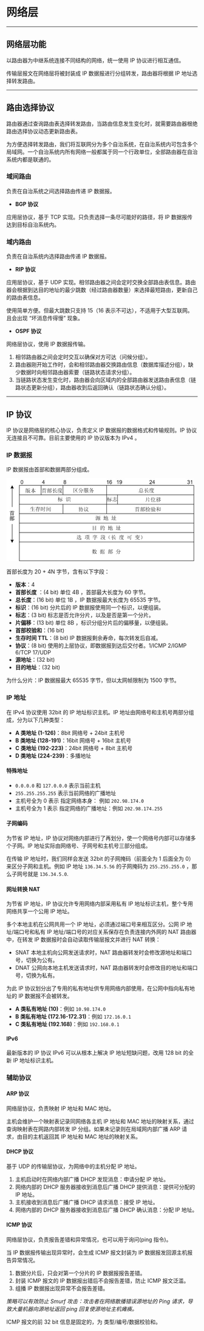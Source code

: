# 网络层

---

## 网络层功能

以路由器为中继系统连接不同结构的网络，统一使用 IP 协议进行相互通信。

传输层报文在网络层将被封装成 IP 数据报进行分组转发，路由器将根据 IP 地址选择转发路由。

---

## 路由选择协议

路由器通过查询路由表选择转发路由，当路由信息发生变化时，就需要路由器根绝路由选择协议动态更新路由表。

为方便选择转发路由，我们将互联网分为多个自治系统，在自治系统内可包含多个局域网。一个自治系统内所有网络一般都属于同一个行政单位，全部路由器在自治系统内都是联通的。

### 域间路由

负责在自治系统之间选择路由传递 IP 数据报。

- **BGP 协议**

应用层协议，基于 TCP 实现。只负责选择一条尽可能好的路径，将 IP 数据报传达到目标自治系统内。

### 域内路由

负责在自治系统内选择路由传递 IP 数据报。

- **RIP 协议**

应用层协议，基于 UDP 实现。相邻路由器之间会定时交换全部路由表信息。路由器会根据到达目的地址的最少跳数（经过路由器数量）来选择最短路由，更新自己的路由表信息。

使用简单方便。但最大跳数只支持 15（16 表示不可达），不适用于大型互联网。且会出现 “坏消息传得慢” 现象。

- **OSPF 协议**

网络层协议，使用 IP 数据报传输。

1. 相邻路由器之间会定时交互以确保对方可达（问候分组）。
2. 路由器刚开始工作时，会和相邻路由器交换路由信息（数据库描述分组），缺少数据时向相邻路由器索要（链路状态请求分组）。
3. 当链路状态发生变化时，路由器会向区域内的全部路由器发送路由表信息（链路状态更新分组），路由器收到后返回确认（链路状态确认分组）。

---

## IP 协议

IP 协议是网络层的核心协议，负责定义 IP 数据报的数据格式和传输规则。IP 协议无连接且不可靠。目前主要使用的 IP 协议版本为 IPv4 。

### IP 数据报

IP 数据报由首部和数据两部分组成。

![分组](分组.png)

首部长度为 20 + 4N 字节，含有以下字段：

- **版本**：4
- **首部长度** ：(4 bit) 单位 4B ，首部最大长度为 60 字节。
- **总长度**：(16 bit) 单位 1B ，IP 数据报最大长度为 65535 字节。 
- **标识**：(16 bit) 分片后的 IP 数据报使用同一个标识，以便组装。
- **标志**：(3 bit) 标志是否允许分片，以及是否是第一个分片。
- **片偏移**：(13 bit) 单位 8B ，标识分组分片后的偏移量，以便组装。
- **首部校验和**：(16 bit) 
- **生存时间 TTL**：(8 bit) IP 数据报剩余寿命，每次转发后自减。
- **协议**：(8 bit) 使用的上层协议，即数据报到达后交付者。1/ICMP 2/IGMP 6/TCP 17/UDP
- **源地址**：(32 bit)
- **目的地址**：(32 bit)

为什么分片：IP 数据报最大 65535 字节，但以太网帧限制为 1500 字节。

### IP 地址

在 IPv4 协议使用 32bit 的 IP 地址标识主机。IP 地址由网络号和主机号两部分组成，分为以下几种类型：

- **A 类地址 (1-126)**：8bit 网络号 + 24bit 主机号
- **B 类地址 (128-191)**：16bit 网络号 + 16bit 主机号
- **C 类地址 (192-223)**：24bit 网络号 + 8bit 主机号
- **D 类地址 (224-239)**：多播地址

#### 特殊地址

- `0.0.0.0` 和 `127.0.0.0` 表示当前主机
- `255.255.255.255` 表示当前网络的广播地址 
- 主机号全为 0 表示 指定网络本身： 例如 `202.98.174.0` 
- 主机号全为 1 表示 指定网络的广播地址：例如 `202.98.174.255` 

#### 子网编码 

为节省 IP 地址，IP 协议对网络内部进行了再划分，使一个网络号内部可以存储多个子网。IP 地址实际由网络号、子网号和主机号三部分组成。

在传输 IP 地址时，我们同样会发送 32bit 的子网掩码（前面全为 1 后面全为 0）来区分子网和主机。例如 IP 地址 `136.34.5.56` 的子网掩码为 `255.255.255.0` ，那么子网号就是 `136.34.5.0`.

#### 网址转换 NAT 

为节省 IP 地址，IP 协议允许专用网络内部采用私有 IP 地址标识主机，整个专用网络共享一个公用 IP 地址。

多个本地主机在公网共用一个 IP 地址，必须通过端口号来相互区分。公网 IP 地址/端口号和私有 IP 地址/端口号的对应关系保存在负责连接内外网的 NAT 路由器中，在转发 IP 数据报时会自动读取传输层报文并进行 NAT 转换：

- SNAT 本地主机向公网发送请求时，NAT 路由器转发时会修改源地址和端口号，切换为公有。
- DNAT 公网向本地主机发送请求时，NAT 路由器转发时会修改目的地址和端口号，切换为私有。

为此 IP 协议划分出了专用的私有地址供专用网络内部使用，在公网中指向私有地址的 IP 数据报不会被转发。

- **A 类私有地址 (10)**：例如 `10.98.174.0` 
- **B 类私有地址 (172.16-172.31)**：例如 `172.16.0.1` 
- **C 类私有地址 (192.168)**：例如 `192.168.0.1` 

#### IPv6

最新版本的 IP 协议 IPv6 可以从根本上解决 IP 地址短缺问题，改用 128 bit 的全新 IP 地址标识主机。


### 辅助协议

#### ARP 协议

网络层协议，负责映射 IP 地址和 MAC 地址。

主机会维护一个映射表记录同网络各主机 IP 地址和 MAC 地址的映射关系，通过查询映射表在网路内部转发 IP 分组。如果未记录则在局域网内部广播 ARP 请求，由目的主机返回其 IP 地址和 MAC 地址的映射关系。

#### DHCP 协议

基于 UDP 的传输层协议，为网络中的主机分配 IP 地址。

1. 主机启动时在网络内部广播 DHCP 发现消息：申请分配 IP 地址。
2. 网络内部的 DHCP 服务器接收到消息后广播 DHCP 提供消息：提供可分配的 IP 地址。
3. 主机接收到消息后广播广播 DHCP 请求消息：接受 IP 地址。
4. 网络内部的 DHCP 服务器接收到消息后广播 DHCP 确认消息：分配 IP 地址。

#### ICMP 协议

网络层协议，负责报告差错和异常情况，也可以用于询问(ping 指令)。

当 IP 数据报传输出现异常时，会生成 ICMP 报文封装为 IP 数据报发回源主机报告异常情况。

1. 数据分片后，只会对第一个分片的 IP 数据报报告差错。
2. 封装 ICMP 报文的 IP 数据报出错后不会报告差错，防止 ICMP 报文泛滥。
3. 组播 IP 数据报出现异常不会报告差错。

*策略可以有效防止 Smurf 攻击：攻击者在网络散播错误源地址的 Ping 请求，导致大量机器向源地址返回 ping 回复使源地址主机瘫痪。*

ICMP 报文的前 32 bit 信息是固定的，为 类型/编号/数据校验和。









